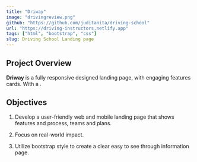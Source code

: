 ```yaml
---
title: "Driway"
image: "drivingreview.png"
github: "https://github.com/juditanita/driving-school"
url: "https://driving-instructors.netlify.app"
tags: ["html", "bootstrap", "css"]
slug: Driving School Landing page
---
```



## Project Overview

__Driway__ is a fully responsive designed landing page, with engaging features cards. With a . 

## Objectives

   1. Develop a user-friendly web and mobile landing page that shows features and process, teams and plans.   

   2. Focus on real-world impact.    

   3. Utilize bootstrap style to create a clear easy to see through information page.     

 










  
